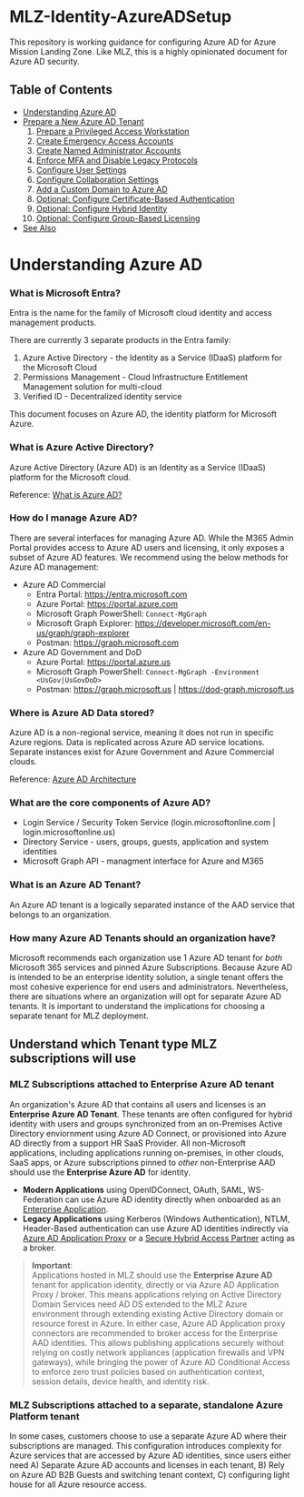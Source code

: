 # MLZ-Identity-AzureADSetup
This repository is working guidance for configuring Azure AD for Azure Mission Landing Zone. Like MLZ, this is a highly opinionated document for Azure AD security.

## Table of Contents

- [Understanding Azure AD](#Understanding-Azure-AD)
- [Prepare a New Azure AD Tenant](#prepare-a-new-azure-ad-tenant)
  1. [Prepare a Privileged Access Workstation](#1-prepare-a-secure-workstation)  
  2. [Create Emergency Access Accounts](#2-create-emergency-access-accounts)
  3. [Create Named Administrator Accounts](#3-create-named-administrator-accounts)
  4. [Enforce MFA and Disable Legacy Protocols](#4-enforce-multi-factor-authentication-and-disable-legacy-authentication-protocols)
  5. [Configure User Settings](#5-configure-user-settings)
  6. [Configure Collaboration Settings](#6-configure-external-collaboration-settings)
  7. [Add a Custom Domain to Azure AD](#7-optional-add-a-custom-domain-to-azure-ad)
  8. [Optional: Configure Certificate-Based Authentication](#8-optional-configure-azure-ad-native-certificate-based-authentication)
  9. [Optional: Configure Hybrid Identity](#9-optional-configure-hybrid-identity)
  10. [Optional: Configure Group-Based Licensing](#10-configure-group-based-licensing)
- [See Also](#see-also)  

# Understanding Azure AD

### What is Microsoft Entra?
Entra is the name for the family of Microsoft cloud identity and access management products.

There are currently 3 separate products in the Entra family:
1. Azure Active Directory - the Identity as a Service (IDaaS) platform for the Microsoft Cloud
2. Permissions Management - Cloud Infrastructure Entitlement Management solution for multi-cloud
3. Verified ID - Decentralized identity service

This document focuses on Azure AD, the identity platform for Microsoft Azure.

### What is Azure Active Directory?
Azure Active Directory (Azure AD) is an Identity as a Service (IDaaS) platform for the Microsoft cloud.

Reference: [What is Azure AD?](https://docs.microsoft.com/en-us/azure/active-directory/fundamentals/active-directory-whatis)

### How do I manage Azure AD?
There are several interfaces for managing Azure AD. While the M365 Admin Portal provides access to Azure AD users and licensing, it only exposes a subset of Azure AD features. We recommend using the below methods for Azure AD management:

- Azure AD Commercial
  - Entra Portal: https://entra.microsoft.com
  - Azure Portal: https://portal.azure.com
  - Microsoft Graph PowerShell: `Connect-MgGraph`
  - Microsoft Graph Explorer: https://developer.microsoft.com/en-us/graph/graph-explorer
  - Postman: https://graph.microsoft.com
- Azure AD Government and DoD
  - Azure Portal: https://portal.azure.us
  - Microsoft Graph PowerShell: `Connect-MgGraph -Environment <UsGov|UsGovDoD>`
  - Postman: https://graph.microsoft.us | https://dod-graph.microsoft.us

### Where is Azure AD Data stored?
Azure AD is a non-regional service, meaning it does not run in specific Azure regions. Data is replicated across Azure AD service locations. Separate instances exist for Azure Government and Azure Commercial clouds.

Reference: [Azure AD Architecture](https://docs.microsoft.com/en-us/azure/active-directory/fundamentals/active-directory-architecture)

### What are the core components of Azure AD?
- Login Service / Security Token Service (login.microsoftonline.com | login.microsoftonline.us)
- Directory Service - users, groups, guests, application and system identities
- Microsoft Graph API - managment interface for Azure and M365

### What is an Azure AD Tenant?
An Azure AD tenant is a logically separated instance of the AAD service that belongs to an organization.

### How many Azure AD Tenants should an organization have?
Microsoft recommends each organization use 1 Azure AD tenant for *both* Microsoft 365 services and pinned Azure Subscriptions. Because Azure AD is intended to be an enterprise identity solution, a single tenant offers the most cohesive experience for end users and administrators. Nevertheless, there are situations where an organization will opt for separate Azure AD tenants. It is important to understand the implications for choosing a separate tenant for MLZ deployment.

## Understand which Tenant type MLZ subscriptions will use

### MLZ Subscriptions attached to Enterprise Azure AD tenant
An organization's Azure AD that contains all users and licenses is an **Enterprise Azure AD Tenant**. These tenants are often configured for hybrid identity with users and groups synchronized from an on-Premises Active Directory enviornment using Azure AD Connect, or provisioned into Azure AD directly from a support HR SaaS Provider. All non-Microsoft applications, including applications running on-premises, in other clouds, SaaS apps, or Azure subscriptions pinned to *other* non-Enterprise AAD should use the **Enterprise Azure AD** for identity.
- **Modern Applications** using OpenIDConnect, OAuth, SAML, WS-Federation can use Azure AD identity directly when onboarded as an [Enterprise Application](https://docs.microsoft.com/en-us/azure/active-directory/manage-apps/add-application-portal).
- **Legacy Applications** using Kerberos (Windows Authentication), NTLM, Header-Based authentication can use Azure AD identities indirectly via [Azure AD Application Proxy](https://docs.microsoft.com/en-us/azure/active-directory/app-proxy/application-proxy) or a [Secure Hybrid Access Partner](https://docs.microsoft.com/en-us/azure/active-directory/manage-apps/secure-hybrid-access) acting as a broker.

> **Important**:  
Applications hosted in MLZ should use the **Enterprise Azure AD** tenant for application identity, directly or via Azure AD Application Proxy / broker. This means applications relying on Active Directory Domain Services need AD DS extended to the MLZ Azure environment through extending existing Active Directory domain or resource forest in Azure. 
In either case, Azure AD Application proxy connectors are recommended to broker access for the Enterprise AAD identities. This allows publishing applications securely without relying on costly network appliances (application firewalls and VPN gateways), while bringing the power of Azure AD Conditional Access to enforce zero trust policies based on authentication context, session details, device health, and identity risk.

### MLZ Subscriptions attached to a separate, standalone Azure Platform tenant
In some cases, customers choose to use a separate Azure AD where their subscriptions are managed. This configuration introduces complexity for Azure services that are accessed by Azure AD identities, since users either need A) Separate Azure AD accounts and licenses in each tenant, B) Rely on Azure AD B2B Guests and switching tenant context, C) configuring light house for all Azure resource access.

